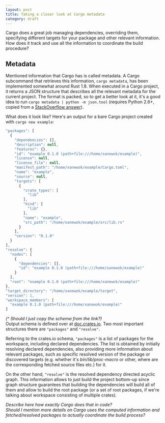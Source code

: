 ```yaml
---
layout: post
title: Taking a closer look at Cargo metadata
category: draft
---
```


Cargo does a great job managing dependencies, overriding them, specifying different targets for your package and other relevant information. How does it track and use all the information to coordinate the build procedure?

## Metadata
Mentioned information that Cargo has is called metadata. A Cargo subcommand that retrieves this information, `cargo metadata`, has been implemented somewhat around Rust 1.8. When executed in a Cargo project, it returns a JSON structure that describes all the relevant metadata for the current project. The format is packed, so to get a better look at it, it's a good idea to run `cargo metadata | python -m json.tool` (requires Python 2.6+, copied from a [StackOverflow answer](https://stackoverflow.com/a/1920585)).

What does it look like? Here's an output for a bare Cargo project created with `cargo new example`:
```javascript
"packages": [
  {
    "dependencies": [],
    "description": null,
    "features": {},
    "id": "example 0.1.0 (path+file:///home/xanewok/example)",
    "license": null,
    "license_file": null,
    "manifest_path": "/home/xanewok/example/Cargo.toml",
    "name": "example",
    "source": null,
    "targets": [
      {
        "crate_types": [
          "lib"
        ],
        "kind": [
          "lib"
        ],
        "name": "example",
        "src_path": "/home/xanewok/example/src/lib.rs"
      }
    ],
    "version": "0.1.0"
  }
],
"resolve": {
  "nodes": [
    {
      "dependencies": [],
      "id": "example 0.1.0 (path+file:///home/xanewok/example)"
    }
  ],
  "root": "example 0.1.0 (path+file:///home/xanewok/example)"
},
"target_directory": "/home/xanewok/example/target",
"version": 1,
"workspace_members": [
  "example 0.1.0 (path+file:///home/xanewok/example)"
]
```
*(^ Should I just copy the schema from the link?)*<br>
Output schema is defined over at [doc.crates.io](http://doc.crates.io/external-tools.html#information-about-project-structure).
Two most important structures there are `"packages"` and `"resolve"`.

Referring to the crates.io schema, `"packages"` is a list of packages for the workspace, including declared dependencies. The list is obtained by initially resolving declared dependencies, also providing more information about relevant packages, such as specific resolved version of the package or discovered targets (e.g. whether it's *bin*/*lib*/*proc-macro* or other, where are the corresponding fetched source files etc.) for it.

On the other hand, `"resolve"` is the resolved dependency directed acyclic graph. This information allows to just build the project bottom-up since graph structure guarantees that building the dependencies will build all of them and allow to build the root package (or a set of root packages, if we're talking about workspace consisting of multiple crates).

*Describe here how exactly Cargo does that in code?*<br>
*Should I mention more details on Cargo uses the computed information and fetched/resolved packages to actually coordinate the build process?*
